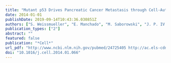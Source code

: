 ```yaml
---
title: "Mutant p53 Drives Pancreatic Cancer Metastasis through Cell-Autonomous PDGF Receptor beta Signaling"
date: 2014-01-01
publishDate: 2019-09-14T10:43:36.030851Z
authors: ["S. Weissmueller", "E. Manchado", "M. Saborowski", "J. P. IV Morris", "E. Wagenblast", "C. A. Davis", "S. H. Moon", "N. T. Pfister", "D. F. Tschaharganeh", "T. Kitzing", "D. Aust", "E. K. Markert", "J. Wu", "S. M. Grimmond", "C. Pilarsky", "C. Prives", "A. V. Biankin", "S. W. Lowe"]
publication_types: ["2"]
abstract: ""
featured: false
publication: "*Cell*"
url_pdf: "http://www.ncbi.nlm.nih.gov/pubmed/24725405 http://ac.els-cdn.com/S0092867414002141/1-s2.0-S0092867414002141-main.pdf?_tid=705d92d4-9ff8-11e5-bde2-00000aab0f6b&acdnat=1449832689_657487dcf96312e1f5d92d9062dd1c3a"
doi: "10.1016/j.cell.2014.01.066"
---
```


